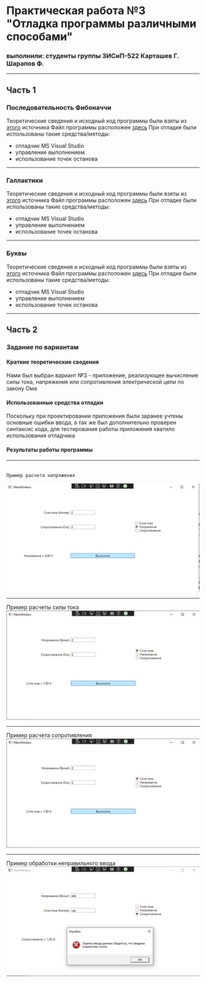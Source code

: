 # Практическая работа №3 "Отладка программы различными способами"
### выполнили: студенты группы 3ИСиП-522 Карташев Г. Шарапов Ф.
---
## Часть 1
### Последовательность Фибоначчи
Теоретические сведения и исходный код программы были взяты из [этого](https://learn.microsoft.com/ru-ru/training/modules/dotnet-) источника
Файл программы расположен [здесь]()
При отладке были использованы такие средства/методы:
- отладчик MS Visual Studio
- управление выполнением
- использование точек останова
---
### Галлактики
Теоретические сведения и исходный код программы были взяты из [этого](https://learn.microsoft.com/ru-ru/training/modules/dotnet-) источника
Файл программы расположен [здесь]()
При отладке были использованы такие средства/методы:
- отладчик MS Visual Studio
- управление выполнением
- использование точек останова
---
### Буквы
Теоретические сведения и исходный код программы были взяты из [этого](https://learn.microsoft.com/ru-ru/training/modules/dotnet-) источника
Файл программы расположен [здесь]()
При отладке были использованы такие средства/методы:
- отладчик MS Visual Studio
- управление выполнением
- использование точек останова
---
## Часть 2
### Задание по вариантам
#### Краткие теоретические сведения
Нами был выбран вариант №3 - приложение, реализующее вычисление силы тока, напряжения или сопротивления электрической цепи по закону Ома
#### Использованные средства отладки
Поскольку при проектировании приложения были заранее учтены основные ошибки ввода, а так же был дополнительно проверен синтаксис кода, для тестирования работы приложения хватило использования отладчика
#### Результаты работы программы
---
                                                                                    Пример расчета напряжения
![тут должна быть картинка того, как оно считает](https://github.com/sup0rt/PiT_PR1_1_Kartashev/blob/master/%D1%81%D0%BA%D1%80%D0%B8%D0%BD%D1%8B/%D0%BD%D0%B0%D0%BF%D1%80%D1%8F%D0%B3%D0%B0.png)

---
Пример расчеты силы тока
![тут должна быть картинка  как оно считает](https://github.com/sup0rt/PiT_PR1_1_Kartashev/blob/master/%D1%81%D0%BA%D1%80%D0%B8%D0%BD%D1%8B/%D1%81%D0%B8%D0%BB%D0%B0.png)

---
Пример расчета сопротивления
![тут должна быть картинка  как оно считает](https://github.com/sup0rt/PiT_PR1_1_Kartashev/blob/master/%D1%81%D0%BA%D1%80%D0%B8%D0%BD%D1%8B/%D1%81%D0%B8%D0%BB%D0%B0.png)

---
Пример обработки неправильного ввода
![тут должна быть картинка  как оно обрабатывает ошибку](https://github.com/sup0rt/PiT_PR1_1_Kartashev/blob/master/%D1%81%D0%BA%D1%80%D0%B8%D0%BD%D1%8B/%D0%BE%D1%88%D0%B8%D0%B1%D0%BA%D0%B0.png)
